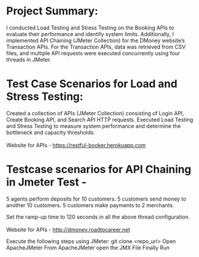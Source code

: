 # Project Summary:
I conducted Load Testing and Stress Testing on the Booking APIs to evaluate their performance and identify system limits. Additionally, I implemented API Chaining (JMeter Collection) for the DMoney website’s Transaction APIs. For the Transaction APIs, data was retrieved from CSV files, and multiple API requests were executed concurrently using four threads in JMeter.

# Test Case Scenarios for Load and Stress Testing:
Created a collection of APIs (JMeter Collection) consisting of Login API, Create Booking API, and Search API HTTP requests.
Executed Load Testing and Stress Testing to measure system performance and determine the bottleneck and capacity thresholds.<br>
<br>
Website for APIs - https://restful-booker.herokuapp.com

# Testcase scenarios for API Chaining in Jmeter Test -
5 agents perform deposits for 10 customers.
5 customers send money to another 10 customers.
5 customers make payments to 2 merchants.

Set the ramp-up time to 120 seconds in all the above thread configuration.<br>
<br>
Website for APIs - http://dmoney.roadtocareer.net

Execute the following steps using JMeter:
git clone <repo_url>
Open ApacheJMeter
From ApacheJMeter open the JMX File
Finally Run
